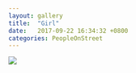 ```yaml
---
layout: gallery
title:  "Girl"
date:   2017-09-22 16:34:32 +0800
categories: PeopleOnStreet
---
```

![](/assets/PeopleOnStreet/DSCF7081.jpeg)
